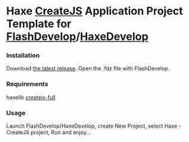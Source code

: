Haxe [CreateJS](http://lib.haxe.org/p/createjs-full/) Application Project Template for [FlashDevelop](http://www.flashdevelop.org)/[HaxeDevelop](http://www.haxedevelop.org/)
========================

### Installation

Download [the latest release](https://github.com/SlavaRa/haxe-createjs-fd-project/releases). Open the .fdz file with FlashDevelop.

### Requirements 

haxelib [createjs-full](http://lib.haxe.org/p/createjs-full/)

### Usage 

Launch FlashDevelop/HaxeDevelop, create New Project, select Haxe - CreateJS project, Run and enjoy...